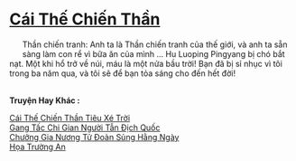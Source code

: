 <a href="https://truyentiki.com/cai-the-chien-than.33725/" title="Cái Thế Chiến Thần"><h1>Cái Thế Chiến Thần</h1></a><div style="display:table"><img align="right" style="float: left; padding: 10px;" src="https://truyentiki.com/images/story/200x260/33725.jpg" alt="">Thần chiến tranh: Anh ta là Thần chiến tranh của thế giới, và anh ta sẵn sàng làm con rể vì bữa ăn của mình ... Hu Luoping Pingyang bị chó bắt nạt. Một khi hổ trở về núi, máu là một nửa bầu trời! Bạn đã bị sỉ nhục vì tôi trong ba năm qua, và tôi sẽ để bạn tỏa sáng cho đến hết đời!</div><p><br><b>Truyện Hay Khác :</b></p><a href="https://truyentiki.com/cai-the-chien-than-tieu-xe-troi.33724/" alt="Cái Thế Chiến Thần Tiêu Xé Trời">Cái Thế Chiến Thần Tiêu Xé Trời</a><br/><a href="https://github.com/nownovels/top500/tree/master/truyenhay/33751/" alt="Gang Tấc Chi Gian Người Tẫn Địch Quốc">Gang Tấc Chi Gian Người Tẫn Địch Quốc</a><br/><a href="https://github.com/nownovels/top500/tree/master/truyenhay/33903/" alt="Chưởng Gia Nương Tử Đoàn Sủng Hằng Ngày">Chưởng Gia Nương Tử Đoàn Sủng Hằng Ngày</a><br/><a href="https://github.com/nownovels/top500/tree/master/truyenhay/33852/" alt="Họa Trường An">Họa Trường An</a><br/>